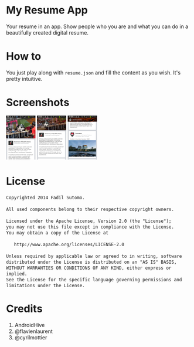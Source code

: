 # My Resume App

Your resume in an app.
Show people who you are and what you can do in a beautifully created digital resume.

# How to

You just play along with `resume.json` and fill the content as you wish. It's pretty intuitive.

# Screenshots

<span>
    <img src="https://raw.githubusercontent.com/fadils/files/master/pics/resume_pic1.png" alt="resume_pic1" style="width: 80px; height: 120px;"/>
    <img src="https://raw.githubusercontent.com/fadils/files/master/pics/resume_pic2.png" alt="resume_pic2" style="width: 80px; height: 120px;"/>
    <img src="https://raw.githubusercontent.com/fadils/files/master/pics/resume_pic3.png" alt="resume_pic3" style="width: 80px; height: 120px;"/>
</span>

# License

    Copyrighted 2014 Fadil Sutomo.

    All used components belong to their respective copyright owners.

    Licensed under the Apache License, Version 2.0 (the "License");
    you may not use this file except in compliance with the License.
    You may obtain a copy of the License at

       http://www.apache.org/licenses/LICENSE-2.0

    Unless required by applicable law or agreed to in writing, software
    distributed under the License is distributed on an "AS IS" BASIS,
    WITHOUT WARRANTIES OR CONDITIONS OF ANY KIND, either express or implied.
    See the License for the specific language governing permissions and
    limitations under the License.


# Credits

1. AndroidHive
2. @flavienlaurent
3. @cyrilmottier